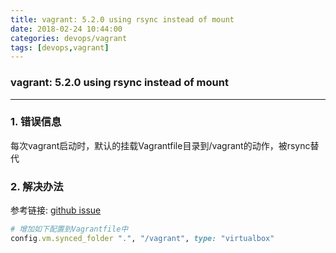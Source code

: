 ```yaml
---
title: vagrant: 5.2.0 using rsync instead of mount
date: 2018-02-24 10:44:00
categories: devops/vagrant
tags: [devops,vagrant]
---
```

### vagrant: 5.2.0 using rsync instead of mount

---

### 1. 错误信息
每次vagrant启动时，默认的挂载Vagrantfile目录到/vagrant的动作，被rsync替代

### 2. 解决办法
参考链接: [github issue](https://github.com/hashicorp/vagrant/issues/7157)
``` ruby
# 增加如下配置到Vagrantfile中
config.vm.synced_folder ".", "/vagrant", type: "virtualbox"
```
